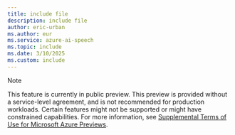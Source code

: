 ```yaml
---
title: include file
description: include file
author: eric-urban
ms.author: eur
ms.service: azure-ai-speech
ms.topic: include
ms.date: 3/10/2025
ms.custom: include
---
```


> [!NOTE]
> This feature is currently in public preview. This preview is provided without a service-level agreement, and is not recommended for production workloads. Certain features might not be supported or might have constrained capabilities. For more information, see [Supplemental Terms of Use for Microsoft Azure Previews](https://azure.microsoft.com/support/legal/preview-supplemental-terms/).
